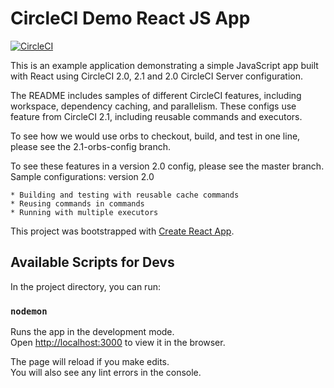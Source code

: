 # CircleCI Demo React JS App

[![CircleCI](https://circleci.com/gh/pelican-bookstore/bookstore.svg?style=svg)](https://circleci.com/gh/pelican-bookstore/bookstore)

This is an example application demonstrating a simple JavaScript app built with React using CircleCI 2.0, 2.1 and 2.0 CircleCI Server configuration. 

The README includes samples of different CircleCI features, including workspace, dependency caching, and parallelism. These configs use feature from CircleCI 2.1, including reusable commands and executors.

To see how we would use orbs to checkout, build, and test in one line, please see the 2.1-orbs-config branch.

To see these features in a version 2.0 config, please see the master branch.
Sample configurations: version 2.0

    * Building and testing with reusable cache commands
    * Reusing commands in commands
    * Running with multiple executors


This project was bootstrapped with [Create React App](https://github.com/facebook/create-react-app).

## Available Scripts for Devs

In the project directory, you can run:

### `nodemon`

Runs the app in the development mode.<br>
Open [http://localhost:3000](http://localhost:3000) to view it in the browser.

The page will reload if you make edits.<br>
You will also see any lint errors in the console.
